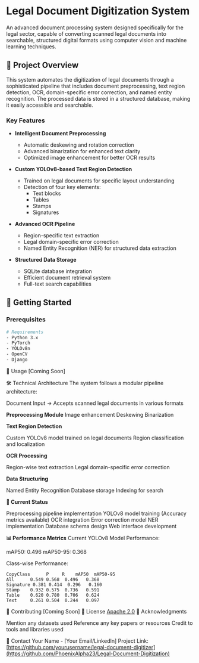 # Legal Document Digitization System

An advanced document processing system designed specifically for the legal sector, capable of converting scanned legal documents into searchable, structured digital formats using computer vision and machine learning techniques.

## 🎯 Project Overview

This system automates the digitization of legal documents through a sophisticated pipeline that includes document preprocessing, text region detection, OCR, domain-specific error correction, and named entity recognition. The processed data is stored in a structured database, making it easily accessible and searchable.

### Key Features

- **Intelligent Document Preprocessing**
  - Automatic deskewing and rotation correction
  - Advanced binarization for enhanced text clarity
  - Optimized image enhancement for better OCR results

- **Custom YOLOv8-based Text Region Detection**
  - Trained on legal documents for specific layout understanding
  - Detection of four key elements:
    - Text blocks
    - Tables
    - Stamps
    - Signatures

- **Advanced OCR Pipeline**
  - Region-specific text extraction
  - Legal domain-specific error correction
  - Named Entity Recognition (NER) for structured data extraction

- **Structured Data Storage**
  - SQLite database integration
  - Efficient document retrieval system
  - Full-text search capabilities

## 🚀 Getting Started

### Prerequisites

```bash
# Requirements
- Python 3.x
- PyTorch
- YOLOv8n
- OpenCV
- Django
```
📖 Usage
[Coming Soon]

🛠️ Technical Architecture
The system follows a modular pipeline architecture:

Document Input → Accepts scanned legal documents in various formats

**Preprocessing Module**
Image enhancement
Deskewing
Binarization


**Text Region Detection**

Custom YOLOv8 model trained on legal documents
Region classification and localization


**OCR Processing**

Region-wise text extraction
Legal domain-specific error correction


**Data Structuring**

Named Entity Recognition
Database storage
Indexing for search



**🔄 Current Status**

 Preprocessing pipeline implementation
 YOLOv8 model training (Accuracy metrics available)
 OCR integration
 Error correction model
 NER implementation
 Database schema design
 Web interface development

**📊 Performance Metrics**
Current YOLOv8 Model Performance:

mAP50: 0.496
mAP50-95: 0.368

Class-wise Performance:
```
CopyClass      P     R    mAP50  mAP50-95
All      0.549 0.568  0.496   0.368
Signature 0.381 0.414  0.296   0.160
Stamp    0.932 0.575  0.736   0.591
Table    0.620 0.780  0.706   0.624
Text     0.261 0.504  0.244   0.097
```
🤝 Contributing
[Coming Soon]
📝 License
[Apache 2.0](https://github.com/PhoenixAlpha23/Legal-Document-Digitization/License)
🙏 Acknowledgments

Mention any datasets used
Reference any key papers or resources
Credit to tools and libraries used

📧 Contact
Your Name - [Your Email/LinkedIn]
Project Link: [https://github.com/yourusername/legal-document-digitizer](https://github.com/PhoenixAlpha23/Legal-Document-Digitization)
